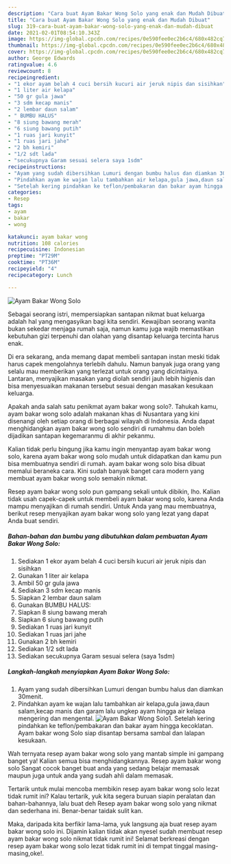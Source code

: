 ```yaml
---
description: "Cara buat Ayam Bakar Wong Solo yang enak dan Mudah Dibuat"
title: "Cara buat Ayam Bakar Wong Solo yang enak dan Mudah Dibuat"
slug: 319-cara-buat-ayam-bakar-wong-solo-yang-enak-dan-mudah-dibuat
date: 2021-02-01T08:54:10.343Z
image: https://img-global.cpcdn.com/recipes/0e590fee0ec2b6c4/680x482cq70/ayam-bakar-wong-solo-foto-resep-utama.jpg
thumbnail: https://img-global.cpcdn.com/recipes/0e590fee0ec2b6c4/680x482cq70/ayam-bakar-wong-solo-foto-resep-utama.jpg
cover: https://img-global.cpcdn.com/recipes/0e590fee0ec2b6c4/680x482cq70/ayam-bakar-wong-solo-foto-resep-utama.jpg
author: George Edwards
ratingvalue: 4.6
reviewcount: 8
recipeingredient:
- "1 ekor ayam belah 4 cuci bersih kucuri air jeruk nipis dan sisihkan"
- "1 liter air kelapa"
- "50 gr gula jawa"
- "3 sdm kecap manis"
- "2 lembar daun salam"
- " BUMBU HALUS"
- "8 siung bawang merah"
- "6 siung bawang putih"
- "1 ruas jari kunyit"
- "1 ruas jari jahe"
- "2 bh kemiri"
- "1/2 sdt lada"
- "secukupnya Garam sesuai selera saya 1sdm"
recipeinstructions:
- "Ayam yang sudah dibersihkan Lumuri dengan bumbu halus dan diamkan 30menit."
- "Pindahkan ayam ke wajan lalu tambahkan air kelapa,gula jawa,daun salam,kecap manis dan garam lalu ungkep ayam hingga air kelapa mengering dan mengental."
- "Setelah kering pindahkan ke teflon/pembakaran dan bakar ayam hingga kecoklatan. Ayam bakar wong Solo siap disantap bersama sambal dan lalapan kesukaan."
categories:
- Resep
tags:
- ayam
- bakar
- wong

katakunci: ayam bakar wong 
nutrition: 108 calories
recipecuisine: Indonesian
preptime: "PT29M"
cooktime: "PT36M"
recipeyield: "4"
recipecategory: Lunch

---
```



![Ayam Bakar Wong Solo](https://img-global.cpcdn.com/recipes/0e590fee0ec2b6c4/680x482cq70/ayam-bakar-wong-solo-foto-resep-utama.jpg)

Sebagai seorang istri, mempersiapkan santapan nikmat buat keluarga adalah hal yang mengasyikan bagi kita sendiri. Kewajiban seorang  wanita bukan sekedar menjaga rumah saja, namun kamu juga wajib memastikan kebutuhan gizi terpenuhi dan olahan yang disantap keluarga tercinta harus enak.

Di era  sekarang, anda memang dapat membeli santapan instan meski tidak harus capek mengolahnya terlebih dahulu. Namun banyak juga orang yang selalu mau memberikan yang terlezat untuk orang yang dicintainya. Lantaran, menyajikan masakan yang diolah sendiri jauh lebih higienis dan bisa menyesuaikan makanan tersebut sesuai dengan masakan kesukaan keluarga. 



Apakah anda salah satu penikmat ayam bakar wong solo?. Tahukah kamu, ayam bakar wong solo adalah makanan khas di Nusantara yang kini disenangi oleh setiap orang di berbagai wilayah di Indonesia. Anda dapat menghidangkan ayam bakar wong solo sendiri di rumahmu dan boleh dijadikan santapan kegemaranmu di akhir pekanmu.

Kalian tidak perlu bingung jika kamu ingin menyantap ayam bakar wong solo, karena ayam bakar wong solo mudah untuk didapatkan dan kamu pun bisa membuatnya sendiri di rumah. ayam bakar wong solo bisa dibuat memalui beraneka cara. Kini sudah banyak banget cara modern yang membuat ayam bakar wong solo semakin nikmat.

Resep ayam bakar wong solo pun gampang sekali untuk dibikin, lho. Kalian tidak usah capek-capek untuk membeli ayam bakar wong solo, karena Anda mampu menyajikan di rumah sendiri. Untuk Anda yang mau membuatnya, berikut resep menyajikan ayam bakar wong solo yang lezat yang dapat Anda buat sendiri.

<!--inarticleads1-->

##### Bahan-bahan dan bumbu yang dibutuhkan dalam pembuatan Ayam Bakar Wong Solo:

1. Sediakan 1 ekor ayam belah 4 cuci bersih kucuri air jeruk nipis dan sisihkan
1. Gunakan 1 liter air kelapa
1. Ambil 50 gr gula jawa
1. Sediakan 3 sdm kecap manis
1. Siapkan 2 lembar daun salam
1. Gunakan  BUMBU HALUS:
1. Siapkan 8 siung bawang merah
1. Siapkan 6 siung bawang putih
1. Sediakan 1 ruas jari kunyit
1. Sediakan 1 ruas jari jahe
1. Gunakan 2 bh kemiri
1. Sediakan 1/2 sdt lada
1. Sediakan secukupnya Garam sesuai selera (saya 1sdm)




<!--inarticleads2-->

##### Langkah-langkah menyiapkan Ayam Bakar Wong Solo:

1. Ayam yang sudah dibersihkan Lumuri dengan bumbu halus dan diamkan 30menit.
1. Pindahkan ayam ke wajan lalu tambahkan air kelapa,gula jawa,daun salam,kecap manis dan garam lalu ungkep ayam hingga air kelapa mengering dan mengental.
<img src="//assets-global.cpcdn.com/assets/icons/button_play-2c75c40dde080a61004c1f40b05d8f140eaff45d7e9e6481dc71c63d2e7c4909.png" alt="Ayam Bakar Wong Solo">1. Setelah kering pindahkan ke teflon/pembakaran dan bakar ayam hingga kecoklatan. Ayam bakar wong Solo siap disantap bersama sambal dan lalapan kesukaan.




Wah ternyata resep ayam bakar wong solo yang mantab simple ini gampang banget ya! Kalian semua bisa menghidangkannya. Resep ayam bakar wong solo Sangat cocok banget buat anda yang sedang belajar memasak maupun juga untuk anda yang sudah ahli dalam memasak.

Tertarik untuk mulai mencoba membikin resep ayam bakar wong solo lezat tidak rumit ini? Kalau tertarik, yuk kita segera buruan siapin peralatan dan bahan-bahannya, lalu buat deh Resep ayam bakar wong solo yang nikmat dan sederhana ini. Benar-benar taidak sulit kan. 

Maka, daripada kita berfikir lama-lama, yuk langsung aja buat resep ayam bakar wong solo ini. Dijamin kalian tiidak akan nyesel sudah membuat resep ayam bakar wong solo nikmat tidak rumit ini! Selamat berkreasi dengan resep ayam bakar wong solo lezat tidak rumit ini di tempat tinggal masing-masing,oke!.

